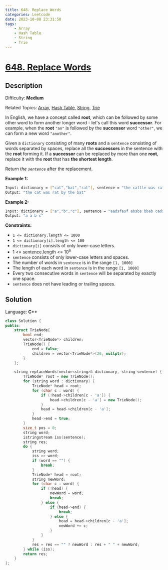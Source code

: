 ```yaml
---
title: 648. Replace Words
categories: Leetcode
date: 2023-10-08 23:31:50
tags:
    - Array
    - Hash Table
    - String
    - Trie
---
```


# [648\. Replace Words](https://leetcode.com/problems/replace-words/)

## Description

Difficulty: **Medium**

Related Topics: [Array](https://leetcode.com/tag/https://leetcode.com/tag/array//), [Hash Table](https://leetcode.com/tag/https://leetcode.com/tag/hash-table//), [String](https://leetcode.com/tag/https://leetcode.com/tag/string//), [Trie](https://leetcode.com/tag/https://leetcode.com/tag/trie//)

In English, we have a concept called **root**, which can be followed by some other word to form another longer word - let's call this word **successor**. For example, when the **root** `"an"` is followed by the **successor** word `"other"`, we can form a new word `"another"`.

Given a `dictionary` consisting of many **roots** and a `sentence` consisting of words separated by spaces, replace all the **successors** in the sentence with the **root** forming it. If a **successor** can be replaced by more than one **root**, replace it with the **root** that has **the shortest length**.

Return _the `sentence`_ after the replacement.

**Example 1:**

```bash
Input: dictionary = ["cat","bat","rat"], sentence = "the cattle was rattled by the battery"
Output: "the cat was rat by the bat"
```

**Example 2:**

```bash
Input: dictionary = ["a","b","c"], sentence = "aadsfasf absbs bbab cadsfafs"
Output: "a a b c"
```

**Constraints:**

* `1 <= dictionary.length <= 1000`
* `1 <= dictionary[i].length <= 100`
* `dictionary[i]` consists of only lower-case letters.
* 1 <= sentence.length <= 10<sup>6</sup>
* `sentence` consists of only lower-case letters and spaces.
* The number of words in `sentence` is in the range `[1, 1000]`
* The length of each word in `sentence` is in the range `[1, 1000]`
* Every two consecutive words in `sentence` will be separated by exactly one space.
* `sentence` does not have leading or trailing spaces.

## Solution

Language: **C++**

```C++
class Solution {
public:
    struct TrieNode{
        bool end;
        vector<TrieNode*> children;
        TrieNode() {
            end = false;
            children = vector<TrieNode*>(26, nullptr);
        }
    };

    string replaceWords(vector<string>& dictionary, string sentence) {
        TrieNode* root = new TrieNode();
        for (string word : dictionary) {
            TrieNode* head = root;
            for (char c : word) {
                if (!head->children[c - 'a']) {
                    head->children[c - 'a'] = new TrieNode();
                }
                head = head->children[c - 'a'];
            }
            head->end = true;
        }
        size_t pos = 0;
        string word;
        istringstream iss(sentence);
        string res;
        do {
            string word;
            iss >> word;
            if (word == "") {
                break;
            }
            TrieNode* head = root;
            string newWord;
            for (char c : word) {
                if (!head) {
                    newWord = word;
                    break;
                } else {
                    if (head->end) {
                        break;
                    } else {
                        head = head->children[c - 'a'];
                        newWord += c;
                    }
                }
            }
            res = res == "" ? newWord : res + " " + newWord;
        } while (iss);
        return res;
    }
};
```
